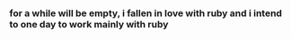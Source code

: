 ### for a while will be empty, i fallen in love with ruby and i intend to one day to work mainly with ruby
